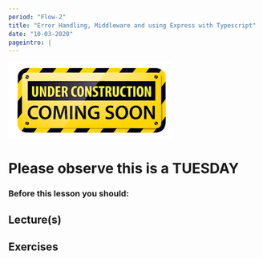 ```yaml
---
period: "Flow-2"
title: "Error Handling, Middleware and using Express with Typescript"
date: "10-03-2020"
pageintro: |
---
```


![Under construction](../../images/underconstruction.jpg)

# Please observe this is a TUESDAY

### Before this lesson you should:

<!--BEGIN readings ##-->

  <!--END readings ##-->

## Lecture(s)

<!--BEGIN lectures ##-->

<!--END lectures ##-->

## Exercises

<!--BEGIN exercises ##-->

<!--END exercises ##-->

<!--BEGIN slides ##-->

<!--END slides ##-->
